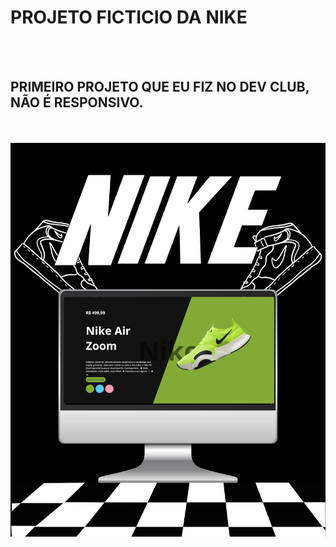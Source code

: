<h1> PROJETO FICTICIO DA NIKE </h1>
<br>
<br>
<h2> PRIMEIRO PROJETO QUE EU FIZ NO DEV CLUB, NÃO É RESPONSIVO. </h2>
<br>
<br>
<img src="https://raw.githubusercontent.com/renansiebert7/nike-project/87b29be3a9b810091c5de9e9494ffda71fe1ab37/nike%20read.png">
